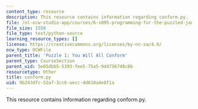 ```yaml
---
content_type: resource
description: This resource contains information regarding conform.py.
file: /ol-ocw-studio-app/courses/6-s095-programming-for-the-puzzled-january-iap-2018/9b243dfc52a73cc6aeccdd610a4e8f1a_conform.py
file_size: 1558
file_type: text/python-source
learning_resource_types: []
license: https://creativecommons.org/licenses/by-nc-sa/4.0/
ocw_type: OCWFile
parent_title: 'Puzzle 1: You Will All Conform'
parent_type: CourseSection
parent_uid: 5e65dbb5-5393-fee5-75a5-9d4736748c86
resourcetype: Other
title: conform.py
uid: 9b243dfc-52a7-3cc6-aecc-dd610a4e8f1a
---
```

This resource contains information regarding conform.py.